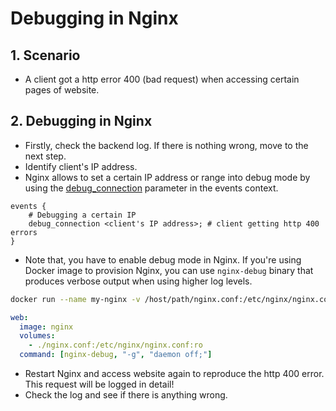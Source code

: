 # Debugging in Nginx

## 1. Scenario

- A client got a http error 400 (bad request) when accessing certain pages of website.

## 2. Debugging in Nginx

- Firstly, check the backend log. If there is nothing wrong, move to the next step.
- Identify client's IP address.
- Nginx allows to set a certain IP address or range into debug mode by using the [debug_connection](http://nginx.org/en/docs/ngx_core_module.html#debug_connection) parameter in the events context.

```
events {
    # Debugging a certain IP
    debug_connection <client's IP address>; # client getting http 400 errors
}
```

- Note that, you have to enable debug mode in Nginx. If you're using Docker image to provision Nginx, you can use `nginx-debug` binary that produces verbose output when using higher log levels.

```bash
docker run --name my-nginx -v /host/path/nginx.conf:/etc/nginx/nginx.conf:ro -d nginx nginx-debug -g 'daemon off;'
```

```yaml
web:
  image: nginx
  volumes:
    - ./nginx.conf:/etc/nginx/nginx.conf:ro
  command: [nginx-debug, "-g", "daemon off;"]
```

- Restart Nginx and access website again to reproduce the http 400 error. This request will be logged in detail!
- Check the log and see if there is anything wrong.
